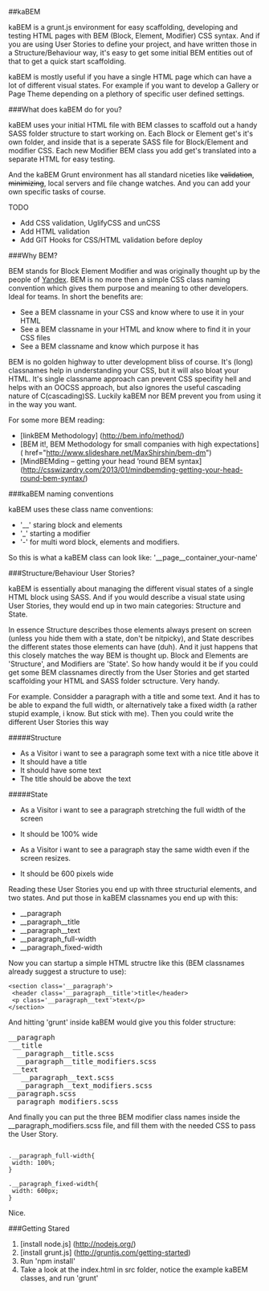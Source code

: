 ##kaBEM

kaBEM is a grunt.js environment for easy scaffolding, developing and testing HTML pages with BEM (Block, Element, Modifier) CSS syntax. And if you are using User Stories to define your project, and have written those in a Structure/Behaviour way, it's easy to get some initial BEM entities out of that to get a quick start scaffolding.

kaBEM is mostly useful if you have a single HTML page which can have a lot of different visual states. For example if you want to develop a Gallery or Page Theme depending on a plethory of specific user defined settings.


###What does kaBEM do for you?

kaBEM uses your initial HTML file with BEM classes to scaffold out a handy SASS folder structure to start working on. Each Block or Element get's it's own folder, and inside that is a seperate SASS file for Block/Element and modifier CSS. Each new Modifier BEM class you add get's translated into a separate HTML for easy testing. 

And the kaBEM Grunt environment has all standard niceties like ~~validation~~, ~~minimizing~~, local servers and file change watches. And you can add your own specific tasks of course.

TODO
* Add CSS validation, UglifyCSS and unCSS
* Add HTML validation
* Add GIT Hooks for CSS/HTML validation before deploy


###Why BEM?

BEM stands for Block Element Modifier and was originally thought up by the people of <a href="http://yandex.ru/">Yandex</a>. BEM is no more then a simple CSS class naming convention which gives them purpose and meaning to other developers. Ideal for teams. In short the benefits are:
 
* See a BEM classname in your CSS and know where to use it in your HTML
* See a BEM classname in your HTML and know where to find it in your CSS files
* See a BEM classname and know which purpose it has

BEM is no golden highway to utter development bliss of course. It's (long) classnames help in understanding your CSS, but it will also bloat your HTML. It's single classname approach can prevent CSS specifity hell and helps with an OOCSS approach, but also ignores the useful cascading nature of C(cascading)SS. Luckily kaBEM nor BEM prevent you from using it in the way you want.

For some more BEM reading:

* [linkBEM Methodology] (http://bem.info/method/)
* [BEM it!, BEM Methodology for small companies with high expectations] ( href="http://www.slideshare.net/MaxShirshin/bem-dm")
* [MindBEMding – getting your head ’round BEM syntax] (http://csswizardry.com/2013/01/mindbemding-getting-your-head-round-bem-syntax/)


###kaBEM naming conventions

kaBEM uses these class name conventions:

* '__' staring block and elements
* '_' starting a modifier
* '-' for multi word block, elements and modifiers. 

So this is what a kaBEM class can look like: '__page__container_your-name'


###Structure/Behaviour User Stories?

kaBEM is essentially about managing the different visual states of a single HTML block using SASS. And if you would describe a visual state using User Stories, they would end up in two main categories: Structure and State.

In essence Structure describes those elements always present on screen (unless you hide them with a state, don't be nitpicky), and State describes the different states those elements can have (duh). And it just happens that this closely matches the way BEM is thought up. Block and Elements are 'Structure', and Modifiers are 'State'. So how handy would it be if you could get some BEM classnames directly from the User Stories and get started scaffolding your HTML and SASS folder sctructure. Very handy.

For example. Considder a paragraph with a title and some text. And it has to be able to expand the full width, or alternatively take a fixed width (a rather stupid example, i know. But stick with me). Then you could write the different User Stories this way

#####Structure

* As a Visitor i want to see a paragraph some text with a nice title above it
 * It should have a title
 * It should have some text
 * The title should be above the text

#####State

* As a Visitor i want to see a paragraph stretching the full width of the screen
 * It should be 100% wide
 
* As a Visitor i want to see a paragraph stay the same width even if the screen resizes.
 * It should be 600 pixels wide

 
Reading these User Stories you end up with three structurial elements, and two states. And put those in kaBEM classnames you end up with this:

* __paragraph
* __paragraph__title
* __paragraph__text
* __paragraph_full-width
* __paragraph_fixed-width

Now you can startup a simple HTML structre like this (BEM classnames already suggest a structure to use):

    <section class='__paragraph'>
     <header class='__paragraph__title'>title</header>
     <p class='__paragraph__text'>text</p>
    </section>

And hitting 'grunt' inside kaBEM would give you this folder structure:

<pre>
__paragraph
 __title
  __paragraph__title.scss
  __paragraph__title_modifiers.scss
 __text
   __paragraph__text.scss
  __paragraph__text_modifiers.scss
__paragraph.scss
__paragraph_modifiers.scss
</pre>

And finally you can put the three BEM modifier class names inside the __paragraph_modifiers.scss file, and fill them with the needed CSS to pass the User Story.

<code>
.__paragraph_full-width{
 width: 100%;
}
</code>

<code>
.__paragraph_fixed-width{
 width: 600px;
}
</code>

Nice.


###Getting Stared

  1. [install node.js] (http://nodejs.org/)
  2. [install grunt.js] (http://gruntjs.com/getting-started)
  3. Run 'npm install'
  4. Take a look at the index.html in src folder, notice the example kaBEM classes, and run 'grunt'
